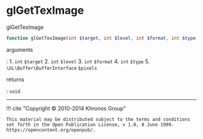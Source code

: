 # glGetTexImage
glGetTexImage

```php
function glGetTexImage(int $target, int $level, int $format, int $type, \GL\Buffer\BufferInterface $pixels) : void
```

arguments

:    1. `int` `$target` 
    2. `int` `$level` 
    3. `int` `$format` 
    4. `int` `$type` 
    5. `\GL\Buffer\BufferInterface` `$pixels` 

returns

:    `void` 

---
     

!!! cite "Copyright © 2010-2014 Khronos Group"

    This material may be distributed subject to the terms and conditions set forth in the Open Publication License, v 1.0, 8 June 1999. https://opencontent.org/openpub/.